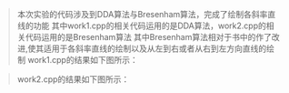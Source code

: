 >本次实验的代码涉及到DDA算法与Bresenham算法，完成了绘制各斜率直线的功能
>其中work1.cpp的相关代码运用的是DDA算法，work2.cpp的相关代码运用的是Bresenham算法
>其中Bresenham算法相对于书中的作了改进,使其适用于各斜率直线的绘制以及从左到右或者从右到左方向直线的绘制
>work1.cpp的结果如下图所示：

>work2.cpp的结果如下图所示：